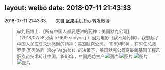 layout: weibo
date: 2018-07-11 21:43:33
---
<meta name="referrer" content="no-referrer" />

2018-07-11 21:43:33  &nbsp;&nbsp;&nbsp;&nbsp;&nbsp;&nbsp; 来自 <a href="http://app.weibo.com/t/feed/Z4AgP" rel="nofollow">坚果手机 Pro</a>
转发微博
>  @刘耘博士: 【所有中国人都要感谢的药神：美国默克公司】
（2018/07/08阅读 57609
sunyong ）因为电影《我不是药神》，我想起了中国人民应该永远感谢的药神：美国默克公司。 
1989年9月，在时任总裁罗伊·瓦杰洛斯（Roy Vagelos）的决策下，美国默克公司将最新基因工程乙肝疫苗技术转让中国。1993年，中国成功生产 ​​​
>  ![图片](https://wx2.sinaimg.cn/large/be8f8847gy1ft6522bopej20eg0avjs3.jpg)
>  ![图片](https://wx1.sinaimg.cn/large/be8f8847gy1ft6523kqduj20ub0qojvw.jpg)
>  ![图片](https://wx1.sinaimg.cn/large/be8f8847gy1ft65235yi3j20yt0qotds.jpg)
>  ![图片](https://wx1.sinaimg.cn/large/be8f8847gy1ft6522sd96j20qo0r4goz.jpg)
